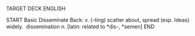 TARGET DECK
ENGLISH

START
Basic
Disseminate
Back: v. (-ting) scatter about, spread (esp. Ideas) widely.  dissemination n. [latin: related to *dis-, *semen]
END
